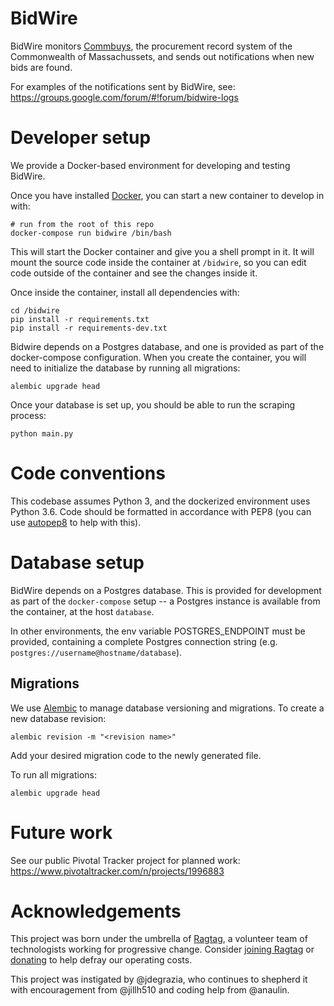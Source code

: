 # BidWire

BidWire monitors [Commbuys](https://www.commbuys.com), the procurement
record system of the Commonwealth of Massachussets, and sends out notifications
when new bids are found.

For examples of the notifications sent by BidWire, see: https://groups.google.com/forum/#!forum/bidwire-logs

# Developer setup

We provide a Docker-based environment for developing and testing BidWire.

Once you have installed [Docker](https://www.docker.com/get-docker), you can
start a new container to develop in with:

```
# run from the root of this repo
docker-compose run bidwire /bin/bash
```

This will start the Docker container and give you a shell prompt in it. It will
mount the source code inside the container at `/bidwire`, so you can edit code
outside of the container and see the changes inside it.

Once inside the container, install all dependencies with:
```
cd /bidwire
pip install -r requirements.txt
pip install -r requirements-dev.txt
```

Bidwire depends on a Postgres database, and one is provided as part of the
docker-compose configuration. When you create the container, you will need to
initialize the database by running all migrations:

```
alembic upgrade head
```

Once your database is set up, you should be able to run the scraping process:
```
python main.py
```

# Code conventions

This codebase assumes Python 3, and the dockerized environment uses Python 3.6.
Code should be formatted in accordance with PEP8 (you can use
[autopep8](https://pypi.python.org/pypi/autopep8) to help with this).

# Database setup

BidWire depends on a Postgres database. This is provided for development as part
of the `docker-compose` setup -- a Postgres instance is available from the
container, at the host `database`.

In other environments, the env variable POSTGRES_ENDPOINT must be provided,
containing a complete Postgres connection string (e.g.
`postgres://username@hostname/database`).

## Migrations

We use [Alembic](http://alembic.zzzcomputing.com/) to manage database versioning
and migrations. To create a new database revision:
```
alembic revision -m "<revision name>"
```
Add your desired migration code to the newly generated file.

To run all migrations:
```
alembic upgrade head
```

# Future work

See our public Pivotal Tracker project for planned work: https://www.pivotaltracker.com/n/projects/1996883

# Acknowledgements

This project was born under the umbrella of [Ragtag](https://ragtag.org), a
volunteer team of technologists working for progressive change. Consider
[joining Ragtag](https://ragtag.org/join/) or
[donating](https://opencollective.com/ragtag) to help defray our operating
costs.

This project was instigated by @jdegrazia, who continues to shepherd it with
encouragement from @jillh510 and coding help from @anaulin.
